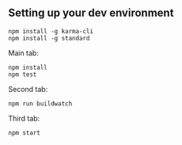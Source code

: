 ## Setting up your dev environment

    npm install -g karma-cli
    npm install -g standard

Main tab:

    npm install
    npm test

Second tab:

    npm run buildwatch

Third tab:

    npm start
